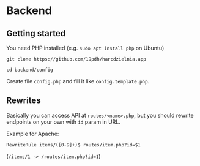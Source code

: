 # Backend

## Getting started

You need PHP installed (e.g. `sudo apt install php` on Ubuntu)

`git clone https://github.com/19pdh/harcdzielnia.app`

`cd backend/config`

Create file `config.php` and fill it like `config.template.php`.

## Rewrites

Basically you can access API at `routes/<name>.php`, but you should rewrite endpoints on your own with `id` param in URL.

Example for Apache:

```
RewriteRule items/([0-9]+)$ routes/item.php?id=$1
```

(`/items/1 -> /routes/item.php?id=1`)
